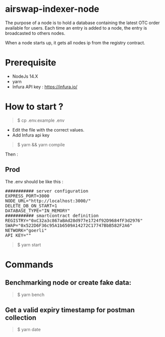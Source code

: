 # airswap-indexer-node
The purpose of a node is to hold a database containing the latest OTC order available for users.
Each time an entry is added to a node, the entry is broadcasted to others nodes.

When a node starts up, it gets all nodes ip from the registry contract.

# Prerequisite
- NodeJs 14.X
- yarn
- Infura API key : https://infura.io/

# How to start ?
> $ cp .env.example .env
- Edit the file with the correct values.
- Add Infura api key
> $ yarn && yarn compile

Then :
## Prod
The .env should be like this : 

<pre>
########### server configuration
EXPRESS_PORT=3000
NODE_URL="http://localhost:3000/"
DELETE_DB_ON_START=1
DATABASE_TYPE="IN_MEMORY"
########### smartcontract definition
REGISTRY="0xC32a3c867aBAd28d977e1724f92D9684fF3d2976"
SWAP="0x522D6F36c95A1b6509A14272C17747BbB582F2A6"
NETWORK="goerli"
API_KEY="<add your api key>"
</pre>

> $ yarn start

# Commands
## Benchmarking node or create fake data:
> $ yarn bench
## Get a valid expiry timestamp for postman collection 
> $ yarn date

